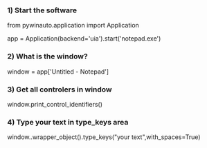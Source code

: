 ### 1) Start the software ###
from pywinauto.application import Application

app = Application(backend='uia').start('notepad.exe')


### 2) What is the window?  ###
window = app['Untitled - Notepad']


### 3) Get all controlers in window  ###
window.print_control_identifiers()


### 4) Type your text in type_keys area ###
window..wrapper_object().type_keys("your text",with_spaces=True)
